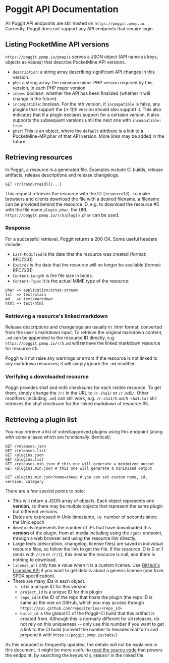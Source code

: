 # Poggit API Documentation
All Poggit API endpoints are still hosted on `https://poggit.pmmp.io`. Currently, Poggit does not support any API endpoints that require login.

## Listing PocketMine API versions
`https://poggit.pmmp.io/pmapis` serves a JSON object (API name as keys, objects as values) that describe PocketMine API versions.

* `description`: a string array describing significant API changes in this version.
* `php`: a string array: the minimum minor PHP version required by this version, in each PHP major version.
* `indev`: boolean: whether the API has been finalized (whether it will change in the future).
* `incompatible`: boolean. For the nth version, if `incompatible` is false, any plugins that support the (n-1)th version should also support it. This also indicates that if a plugin declares support for a certaion version, it also supports the subsequent versions until the next one with `incompatible: true`.
* `phar`: This is an object, where the `default` attribute is a link to a PocketMine-MP.phar of that API version. More links may be added in the future.

## Retrieving resources
In Poggit, a resource is a generated file. Examples include CI builds, release artifacts, release descriptions and release changelogs.

```http
GET /r/{resourceId}{/...}
```

This request retrieves the resource with the ID `{resourceId}`. To make browsers and clients download the file with a desired filename, a filename can be provided behind the resource ID, e.g. to download the resource #5 with the file name `plugin.phar`, the URL `https://poggit.pmmp.io/r/5/plugin.phar` can be used.

### Response
For a successful retrieval, Poggit returns a 200 OK. Some useful headers include:

* `Last-Modified` is the date that the resource was created (format: RFC7231)
* `Expires` is the date that the resource will no longer be available (format: RFC7231)
* `Content-Length` is the file size in bytes.
* `Content-Type`: It is the actual MIME type of the resource:

```
phar => application/octet-stream
txt  => text/plain
md   => text/markdown
html => text/html
```

### Retrieving a resource's linked markdown
Release descriptions and changelogs are usually in .html format, converted from the user's markdown input. To retrieve the original markdown content, `.md` can be appended to the resource ID directly, e.g. `https://poggit.pmmp.io/r/5.md` will retrieve the linked markdown resource for resource #5.

Poggit will not raise any warnings or errors if the resource is not linked to any markdown resources; it will simply ignore the `.md` modifier.

### Verifying a downloaded resource
Poggit provides sha1 and md5 checksums for each visible resource. To get them, simply change the `/r/` in the URL to `/r.sha1/` or `/r.md5/`. Other modifiers (including `.md`) can still work, e.g. `/r.sha1/5.md/5-sha1.txt` still retrieves the sha1 checksum for the linked markdown of resource #5.

## Retrieving a plugin list
You may retrieve a list of voted/approved plugins using this endpoint (along with some aliases which are functionally identical):

```http
GET /releases.json
GET /releases.list
GET /plugins.json
GET /plugins.list
GET /releases.min.json # this one will generate a minimized output
GET /plugins.min.json # this one will generate a minimized output

GET /plugins.min.json?name=sheep # you can set custom name, id, version, category
```

There are a few special points to note:
* This will return a JSON array of objects. Each object represents one **version**, so there may be multple objects that represent the same plugin but different versions.
* Dates are expressed in Unix timestamp, i.e. number of seconds since the Unix epoch
* `downloads` represents the number of IPs that have downloaded this **version** of the plugin, from all media including using the `/get/` endpoint, through a web browser and using the resource link directly.
* Large texts (description, changelog, license files) are saved in individual resource files, so follow the link to get the file. If the resource ID is 0 or 1 (ends with `/r/0` or `/r/1`), this means the resource is null, and there is nothing to download.
* `license_url` only has a value when it is a custom license. Use [GitHub's Licenses API](https://developer.github.com/v3/licenses/#get-an-individual-license) if you want to get details about a generic license (one from SPDX specification).
* There are many IDs in each object.
  * `id` is a unique ID for this version
  * `project_id` is a unique ID for this plugin
  * `repo_id` is the ID of the repo that hosts the plugin (the repo ID is same as the one on GitHub, which you may access through `https://api.github.com/repositories/<repo_id>`
  * `build_id` is the global ID of the Poggit-CI build that this artifact is created from. Although this is normally different for all releases, do not rely on this uniqueness -- only use this number if you want to get a link to the CI build (convert the number to hexadecimal form and prepend it with `https://poggit.pmmp.io/babs/`)

As this endpoint is frequently updated, the details will not be explained in this document. It might be more useful to [read the source code](https://github.com/poggit/poggit/blob/beta/src/poggit/release/index/ReleaseListJsonModule.php) that powers the endpoint, by searching the keyword `$_REQUEST` in the linked file.
